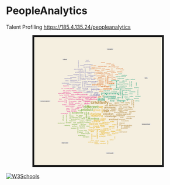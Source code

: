 # PeopleAnalytics
Talent Profiling  https://185.4.135.24/peopleanalytics


<p align="center">
  <a href="http://185.4.135.24:3838/peopleanalytics/" target="_blank">
  <img border="5" img src="https://github.com/avatousios/PeopleAnalytics/blob/master/stud_7.png" width="350" title="hover text"></a> 
</p>


<a href="">
<img border="0" alt="W3Schools" src="" width="100" height="100">
</a>
